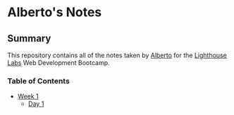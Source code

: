 # Alberto's Notes
## Summary

This repository contains all of the notes taken by [Alberto](https://github.com/soccermind) for the [Lighthouse Labs](https://www.lighthouselabs.ca/) Web Development Bootcamp.

### Table of Contents
* [Week 1](/Week_1)
  * [Day 1](/Week_1/Day_1)


